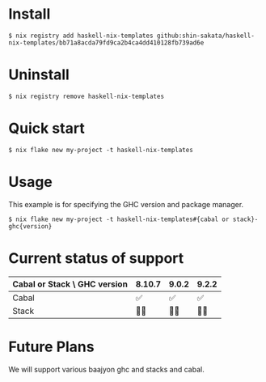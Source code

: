 # Install

```shell
$ nix registry add haskell-nix-templates github:shin-sakata/haskell-nix-templates/bb71a8acda79fd9ca2b4ca4dd410128fb739ad6e
```

# Uninstall

```shell
$ nix registry remove haskell-nix-templates
```

# Quick start

```
$ nix flake new my-project -t haskell-nix-templates
```

# Usage

This example is for specifying the GHC version and package manager.

```
$ nix flake new my-project -t haskell-nix-templates#{cabal or stack}-ghc{version}
```

# Current status of support
| Cabal or Stack \ GHC version | 8.10.7 | 9.0.2 |  9.2.2 |
|---|---|---|---|
| Cabal | ✅ | ✅ | ✅ |
| Stack | 🙅‍♀️ | 🙅‍♀️ | 🙅‍♀️ |

# Future Plans
We will support various baajyon ghc and stacks and cabal.
